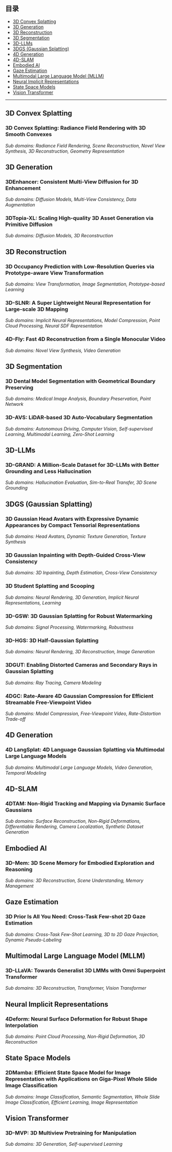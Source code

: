 ## 目录

- [3D Convex Splatting](#3d-convex-splatting)
- [3D Generation](#3d-generation)
- [3D Reconstruction](#3d-reconstruction)
- [3D Segmentation](#3d-segmentation)
- [3D-LLMs](#3d-llms)
- [3DGS (Gaussian Splatting)](#3dgs-%28gaussian-splatting%29)
- [4D Generation](#4d-generation)
- [4D-SLAM](#4d-slam)
- [Embodied AI](#embodied-ai)
- [Gaze Estimation](#gaze-estimation)
- [Multimodal Large Language Model (MLLM)](#multimodal-large-language-model-%28mllm%29)
- [Neural Implicit Representations](#neural-implicit-representations)
- [State Space Models](#state-space-models)
- [Vision Transformer](#vision-transformer)

--------------------------------------------------

## 3D Convex Splatting

### 3D Convex Splatting: Radiance Field Rendering with 3D Smooth Convexes
_Sub domains: Radiance Field Rendering, Scene Reconstruction, Novel View Synthesis, 3D Reconstruction, Geometry Representation_  


## 3D Generation

### 3DEnhancer: Consistent Multi-View Diffusion for 3D Enhancement
_Sub domains: Diffusion Models, Multi-View Consistency, Data Augmentation_  

### 3DTopia-XL: Scaling High-quality 3D Asset Generation via Primitive Diffusion
_Sub domains: Diffusion Models, 3D Reconstruction_  


## 3D Reconstruction

### 3D Occupancy Prediction with Low-Resolution Queries via Prototype-aware View Transformation
_Sub domains: View Transformation, Image Segmentation, Prototype-based Learning_  

### 3D-SLNR: A Super Lightweight Neural Representation for Large-scale 3D Mapping
_Sub domains: Implicit Neural Representations, Model Compression, Point Cloud Processing, Neural SDF Representation_  

### 4D-Fly: Fast 4D Reconstruction from a Single Monocular Video
_Sub domains: Novel View Synthesis, Video Generation_  


## 3D Segmentation

### 3D Dental Model Segmentation with Geometrical Boundary Preserving
_Sub domains: Medical Image Analysis, Boundary Preservation, Point Network_  

### 3D-AVS: LiDAR-based 3D Auto-Vocabulary Segmentation
_Sub domains: Autonomous Driving, Computer Vision, Self-supervised Learning, Multimodal Learning, Zero-Shot Learning_  


## 3D-LLMs

### 3D-GRAND: A Million-Scale Dataset for 3D-LLMs with Better Grounding and Less Hallucination
_Sub domains: Hallucination Evaluation, Sim-to-Real Transfer, 3D Scene Grounding_  


## 3DGS (Gaussian Splatting)

### 3D Gaussian Head Avatars with Expressive Dynamic Appearances by Compact Tensorial Representations
_Sub domains: Head Avatars, Dynamic Texture Generation, Texture Synthesis_  

### 3D Gaussian Inpainting with Depth-Guided Cross-View Consistency
_Sub domains: 3D Inpainting, Depth Estimation, Cross-View Consistency_  

### 3D Student Splatting and Scooping
_Sub domains: Neural Rendering, 3D Generation, Implicit Neural Representations, Learning_  

### 3D-GSW: 3D Gaussian Splatting for Robust Watermarking
_Sub domains: Signal Processing, Watermarking, Robustness_  

### 3D-HGS: 3D Half-Gaussian Splatting
_Sub domains: Neural Rendering, 3D Reconstruction, Image Generation_  

### 3DGUT: Enabling Distorted Cameras and Secondary Rays in Gaussian Splatting
_Sub domains: Ray Tracing, Camera Modeling_  

### 4DGC: Rate-Aware 4D Gaussian Compression for Efficient Streamable Free-Viewpoint Video
_Sub domains: Model Compression, Free-Viewpoint Video, Rate-Distortion Trade-off_  


## 4D Generation

### 4D LangSplat: 4D Language Gaussian Splatting via Multimodal Large Language Models
_Sub domains: Multimodal Large Language Models, Video Generation, Temporal Modeling_  


## 4D-SLAM

### 4DTAM: Non-Rigid Tracking and Mapping via Dynamic Surface Gaussians
_Sub domains: Surface Reconstruction, Non-Rigid Deformations, Differentiable Rendering, Camera Localization, Synthetic Dataset Generation_  


## Embodied AI

### 3D-Mem: 3D Scene Memory for Embodied Exploration and Reasoning
_Sub domains: 3D Reconstruction, Scene Understanding, Memory Management_  


## Gaze Estimation

### 3D Prior Is All You Need: Cross-Task Few-shot 2D Gaze Estimation
_Sub domains: Cross-Task Few-Shot Learning, 3D to 2D Gaze Projection, Dynamic Pseudo-Labeling_  


## Multimodal Large Language Model (MLLM)

### 3D-LLaVA: Towards Generalist 3D LMMs with Omni Superpoint Transformer
_Sub domains: 3D Reconstruction, Transformer, Vision Transformer_  


## Neural Implicit Representations

### 4Deform: Neural Surface Deformation for Robust Shape Interpolation
_Sub domains: Point Cloud Processing, Non-Rigid Deformation, 3D Reconstruction_  


## State Space Models

### 2DMamba: Efficient State Space Model for Image Representation with Applications on Giga-Pixel Whole Slide Image Classification
_Sub domains: Image Classification, Semantic Segmentation, Whole Slide Image Classification, Efficient Learning, Image Representation_  


## Vision Transformer

### 3D-MVP: 3D Multiview Pretraining for Manipulation
_Sub domains: 3D Generation, Self-supervised Learning_  


